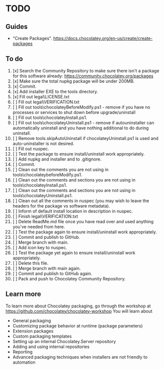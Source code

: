 ﻿# TODO

## Guides

- "Create Packages". <https://docs.chocolatey.org/en-us/create/create-packages>

## To do

1. [x] Search the Community Repository to make sure there isn't a package for this software already: <https://community.chocolatey.org/packages>
2. [x] Make sure the total nupkg package will be under 200MB.
3. [x] Commit.
4. [x] Add installer EXE to the tools directory.
5. [x] Fill out legal\LICENSE.txt
6. [ ] Fill out legal\VERIFICATION.txt
7. [ ] Fill out tools\chocolateyBeforeModify.ps1 - remove if you have no processes or services to shut down before upgrade/uninstall
8. [ ] Fill out tools\chocolateyInstall.ps1.
9.  [ ] Fill out tools\chocolateyUninstall.ps1 - remove if autouninstaller can automatically uninstall and you have nothing additional to do during uninstall.
10. [ ] Remove tools\.skipAutoUninstall if chocolateyUninstall.ps1 is used and auto-uninstaller is not desired.
11. [ ] Fill out nuspec.
12. [ ] Test the package to ensure install/uninstall work appropriately.
13. [ ] Add nupkg and installer and to .gitignore.
14. [ ] Commit.
15. [ ] Clean out the comments you are not using in tools\chocolateybeforeModify.ps1.
16. [ ] Clean out the comments and sections you are not using in tools\chocolateyInstall.ps1.
17. [ ] Clean out the comments and sections you are not using in tools\chocolateyUninstall.ps1.
18. [ ] Clean out all the comments in nuspec (you may wish to leave the headers for the package vs software metadata).
19. [ ] Inform of default install location in description in nuspec.
20. [ ] Finish legal\VERIFICATION.txt
21. [ ] Delete ReadMe.md file once you have read over and used anything you've needed from here.
22. [ ] Test the package again to ensure install/uninstall work appropriately.
23. [ ] Commit and publish to GitHub.
24. [ ] Merge branch with main.
25. [ ] Add icon key to nuspec.
26. [ ] Test the package yet again to ensure install/uninstall work appropriately.
27. [ ] Delete this file.
28. [ ] Merge branch with main again.
29. [ ] Commit and publish to GitHub again.
30. [ ] Pack and push to Chocolatey Community Repository.

## Learn more

To learn more about Chocolatey packaging, go through the workshop at <https://github.com/chocolatey/chocolatey-workshop>
You will learn about

- General packaging
- Customizing package behavior at runtime (package parameters)
- Extension packages
- Custom packaging templates
- Setting up an internal Chocolatey.Server repository
- Adding and using internal repositories
- Reporting
- Advanced packaging techniques when installers are not friendly to automation

